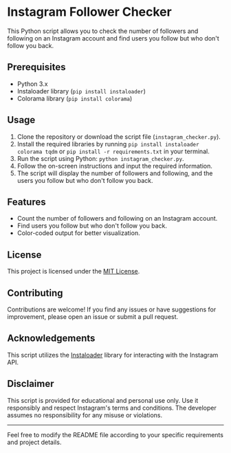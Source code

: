 # Instagram Follower Checker

This Python script allows you to check the number of followers and following on an Instagram account and find users you follow but who don't follow you back.

## Prerequisites

- Python 3.x
- Instaloader library (`pip install instaloader`)
- Colorama library (`pip install colorama`)

## Usage

1. Clone the repository or download the script file (`instagram_checker.py`).
2. Install the required libraries by running `pip install instaloader colorama tqdm` or `pip install -r requirements.txt` in your terminal.
3. Run the script using Python: `python instagram_checker.py`.
4. Follow the on-screen instructions and input the required information.
5. The script will display the number of followers and following, and the users you follow but who don't follow you back.

## Features

- Count the number of followers and following on an Instagram account.
- Find users you follow but who don't follow you back.
- Color-coded output for better visualization.

## License

This project is licensed under the [MIT License](LICENSE).

## Contributing

Contributions are welcome! If you find any issues or have suggestions for improvement, please open an issue or submit a pull request.

## Acknowledgements

This script utilizes the [Instaloader](https://instaloader.github.io) library for interacting with the Instagram API.

## Disclaimer

This script is provided for educational and personal use only. Use it responsibly and respect Instagram's terms and conditions. The developer assumes no responsibility for any misuse or violations.

---

Feel free to modify the README file according to your specific requirements and project details.

